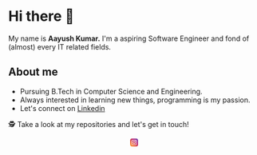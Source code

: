 # Hi there 👋

My name is <b>Aayush Kumar.</b> I'm a aspiring Software Engineer and fond of (almost) every IT related fields.

## About me

- Pursuing B.Tech in Computer Science and Engineering.
- Always interested in learning new things, programming is my passion.
- Let's connect on [Linkedin](https://www.linkedin.com/in/aayush-kumar-738769195/)

🕵 Take a look at my repositories and let's get in touch!
<p align="center">
<img width="16" height="16" src="https://github.com/Resolution-1/Resolution-1/blob/master/icons/instagram.png">
</p>
